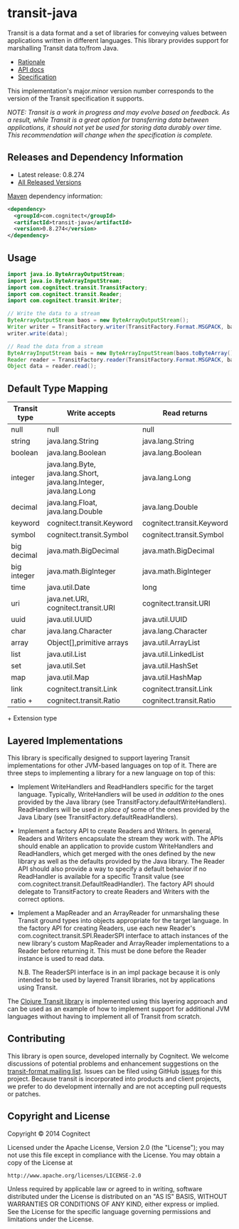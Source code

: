 # transit-java

Transit is a data format and a set of libraries for conveying values between applications written in different languages. This library provides support for marshalling Transit data to/from Java.

* [Rationale](http://blog.cognitect.com/blog/2014/7/22/transit)
* [API docs](http://cognitect.github.io/transit-java/)
* [Specification](http://github.com/cognitect/transit-format)

This implementation's major.minor version number corresponds to the version of the Transit specification it supports.

_NOTE: Transit is a work in progress and may evolve based on feedback. As a result, while Transit is a great option for transferring data between applications, it should not yet be used for storing data durably over time. This recommendation will change when the specification is complete._

## Releases and Dependency Information

* Latest release: 0.8.274
* [All Released Versions](http://search.maven.org/#search%7Cgav%7C1%7Cg%3A%22com.cognitect%22%20AND%20a%3A%22transit-java%22)

[Maven](http://maven.apache.org/) dependency information:

```xml
<dependency>
  <groupId>com.cognitect</groupId>
  <artifactId>transit-java</artifactId>
  <version>0.8.274</version>
</dependency>
```

## Usage

```java
import java.io.ByteArrayOutputStream;
import java.io.ByteArrayInputStream;
import com.cognitect.transit.TransitFactory;
import com.cognitect.transit.Reader;
import com.cognitect.transit.Writer;

// Write the data to a stream
ByteArrayOutputStream baos = new ByteArrayOutputStream();
Writer writer = TransitFactory.writer(TransitFactory.Format.MSGPACK, baos);
writer.write(data);

// Read the data from a stream
ByteArrayInputStream bais = new ByteArrayInputStream(baos.toByteArray());
Reader reader = TransitFactory.reader(TransitFactory.Format.MSGPACK, bais);
Object data = reader.read();
```

## Default Type Mapping

|Transit type|Write accepts|Read returns|
|------------|-------------|------------|
|null|null|null|
|string|java.lang.String|java.lang.String|
|boolean|java.lang.Boolean|java.lang.Boolean|
|integer|java.lang.Byte, java.lang.Short, java.lang.Integer, java.lang.Long|java.lang.Long|
|decimal|java.lang.Float, java.lang.Double|java.lang.Double|
|keyword|cognitect.transit.Keyword|cognitect.transit.Keyword|
|symbol|cognitect.transit.Symbol|cognitect.transit.Symbol|
|big decimal|java.math.BigDecimal|java.math.BigDecimal|
|big integer|java.math.BigInteger|java.math.BigInteger|
|time|java.util.Date|long|
|uri|java.net.URI, cognitect.transit.URI|cognitect.transit.URI|
|uuid|java.util.UUID|java.util.UUID|
|char|java.lang.Character|java.lang.Character|
|array|Object[],primitive arrays|java.util.ArrayList|
|list|java.util.List|java.util.LinkedList|
|set|java.util.Set|java.util.HashSet|
|map|java.util.Map|java.util.HashMap|
|link|cognitect.transit.Link|cognitect.transit.Link|
|ratio +|cognitect.transit.Ratio|cognitect.transit.Ratio|

\+ Extension type

## Layered Implementations

This library is specifically designed to support layering Transit
implementations for other JVM-based languages on top of it. There are
three steps to implementing a library for a new language on top of 
this: 

- Implement WriteHandlers and ReadHandlers specific for the target
  language. Typically, WriteHandlers will be used _in addition to_ the
  ones provided by the Java library (see
  TransitFactory.defaultWriteHandlers). ReadHandlers will be used _in 
  place of_ some of the ones provided by the Java Libary (see
  TransitFactory.defaultReadHandlers). 
  
- Implement a factory API to create Readers and Writers. In general,
  Readers and Writers encapsulate the stream they work with. The APIs
  should enable an application to provide custom WriteHandlers and
  ReadHandlers, which get merged with the ones defined by the new
  library as well as the defaults provided by the Java library. The
  Reader API should also provide a way to specify a default behavior
  if no ReadHandler is available for a specific Transit value (see
  com.cognitect.transit.DefaultReadHandler). The factory API should
  delegate to TransitFactory to create Readers and Writers with the
  correct options.
  
- Implement a MapReader and an ArrayReader for unmarshaling these
  Transit ground types into objects appropriate for the target
  language. In the factory API for creating Readers, use each new Reader's
  com.cognitect.transit.SPI.ReaderSPI interface to attach instances
  of the new library's custom MapReader and ArrayReader
  implementations to a Reader before returning it. This must be done
  before the Reader instance is used to read data.
  
  N.B. The ReaderSPI interface is in an impl package because it is only
  intended to be used by layered Transit libraries, not by
  applications using Transit.
  
The [Clojure Transit library](http://github.com/cognitect/transit-clj)
is implemented using this layering approach and can be used as an
example of how to implement support for additional JVM languages
without having to implement all of Transit from scratch.

## Contributing 

This library is open source, developed internally by Cognitect. We welcome discussions of potential problems and enhancement suggestions on the [transit-format mailing list](https://groups.google.com/forum/#!forum/transit-format). Issues can be filed using GitHub [issues](https://github.com/cognitect/transit-java/issues) for this project. Because transit is incorporated into products and client projects, we prefer to do development internally and are not accepting pull requests or patches.

## Copyright and License

Copyright © 2014 Cognitect

Licensed under the Apache License, Version 2.0 (the "License");
you may not use this file except in compliance with the License.
You may obtain a copy of the License at

    http://www.apache.org/licenses/LICENSE-2.0

Unless required by applicable law or agreed to in writing, software
distributed under the License is distributed on an "AS IS" BASIS,
WITHOUT WARRANTIES OR CONDITIONS OF ANY KIND, either express or implied.
See the License for the specific language governing permissions and
limitations under the License.
